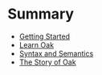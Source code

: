 # Summary

* [Getting Started](getting-started.md)
* [Learn Oak](learn-oak.md)
* [Syntax and Semantics](syntax-and-semantics.md)
* [The Story of Oak](the-story-of-oak.md)
